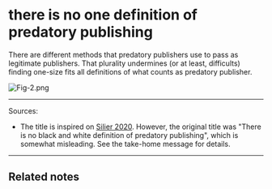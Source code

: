 # there is no one definition of predatory publishing

There are different methods that predatory publishers use to pass as legitimate publishers. That plurality undermines (or at least, difficults) finding one-size fits all definitions of what counts as predatory publisher. 

![Fig-2.png](Fig-2.png)

---
Sources: 
- The title is inspired on [Silier 2020](Silier%202020.md). However, the original title was "There is no black and white definition of predatory publishing", which is somewhat misleading. See the take-home message for details. 

---

Related notes
- 
